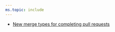 ```yaml
---
ms.topic: include
---
```


- [New merge types for completing pull requests](#new-merge-types-for-completing-pull-requests)
